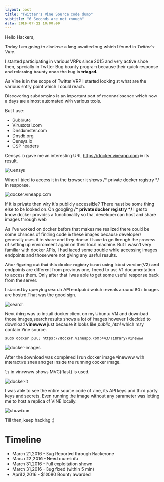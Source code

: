 ```yaml
---
layout: post
title: "Twitter's Vine Source code dump"
subtitle: "6 Seconds are not enough"
date: 2016-07-22 10:00:00
---
```

Hello Hackers,

Today I am going to disclose a long awaited bug which I found in *Twitter's Vine*.

I started participating in various VRPs since 2015 and very active since then, specially in Twitter Bug bounty program because their quick response and releasing bounty once the bug is __triaged__.

As Vine is in the scope of Twitter VRP I started looking at what are the various entry point which I could reach.

Discovering subdomains is an important part of reconnaissance which now a days are almost automated with various tools. 

But I use:
 
 - Subbrute
 - Virustotal.com
 - Dnsdumster.com
 - Dnsdb.org
 - Censys.io
 - CSP headers

Censys.io gave me an interesting URL https://docker.vineapp.com in its result.

![Censys](https://i.imgur.com/TqYfrj7.png)

When I tried to access it in the browser it shows /* private docker registry */ in response.

![docker.vineapp.com](https://i.imgur.com/tzqQULl.png)

If it is private then why it's publicly accessible? There must be some thing else to be looked on. On googling  __/* private docker registry */__  I get to know docker provides a functionality so that developer can host and share images through web.

As I've worked on docker before that makes me realized there could be some chances of finding code in these images because developers generally uses it to share and they doesn't have to go through the process of setting up environment again on their local machine. But I wasn't very familiar with docker APIs, I had faced some trouble while accessing images endpoints and those were not giving any useful results. 

After figuring out that this docker registry is not using latest version(V2) and endpoints are different from previous one, I need to use V1 documentation to access them. Only after that I was able to get some useful response back from the server.

I started by querying search API endpoint which reveals around 80+ images are hosted.That was the good sign.

![search](https://i.imgur.com/QS9FUDs.png)


Next thing was to install docker client on my Ubuntu VM and download those images,search results shows a lot of images however I decided to download **vinewww** just because it looks like *public_html* which may contain Vine source.

	sudo docker pull https://docker.vineapp.com:443/library/vinewww

![docker-images](https://i.imgur.com/AcoA7y7.png)

After the download was completed I run docker image vinewww with interactive shell and get inside the running docker image.

`ls` in vinewww shows MVC(flask) is used.

![docket-it](https://i.imgur.com/TykNTsl.png) 

I was able to see the entire source code of vine, its API keys and third party keys and secrets. Even running the image without any parameter was letting me to host a replica of VINE locally.

![showtime](https://i.imgur.com/qqAsoI2.png)


Till then, keep hacking ;)

Timeline
=====
 - March 21,2016 - Bug Reported through Hackerone
 - March 22,2016 - Need more info
 - March 31,2016 - Full exploitation shown
 - March 31,2016 - Bug fixed (within 5 min)
 - April 2,2016  - $10080 Bounty awarded 



